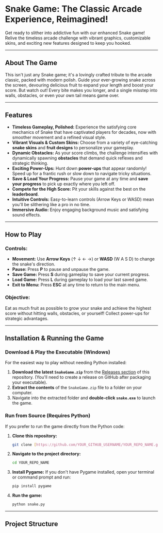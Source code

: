 # Snake Game: The Classic Arcade Experience, Reimagined!

Get ready to slither into addictive fun with our enhanced Snake game! Relive the timeless arcade challenge with vibrant graphics, customizable skins, and exciting new features designed to keep you hooked.

---

## About The Game

This isn't just any Snake game; it's a lovingly crafted tribute to the arcade classic, packed with modern polish. Guide your ever-growing snake across the screen, devouring delicious fruit to expand your length and boost your score. But watch out! Every bite makes you longer, and a single misstep into walls, obstacles, or even your own tail means game over.

---

## Features

* **Timeless Gameplay, Polished:** Experience the satisfying core mechanics of Snake that have captivated players for decades, now with smoother movement and a refined visual style.
* **Vibrant Visuals & Custom Skins:** Choose from a variety of eye-catching **snake skins** and **fruit designs** to personalize your gameplay.
* **Dynamic Obstacles:** As your score climbs, the challenge intensifies with dynamically spawning **obstacles** that demand quick reflexes and strategic thinking.
* **Exciting Power-Ups:** Hunt down **power-ups** that appear randomly! Speed up for a frantic rush or slow down to navigate tricky situations.
* **Save & Load Your Progress:** Pause your game at any time and **save your progress** to pick up exactly where you left off.
* **Compete for the High Score:** Pit your skills against the best on the **leaderboard**.
* **Intuitive Controls:** Easy-to-learn controls (Arrow Keys or WASD) mean you'll be slithering like a pro in no time.
* **Immersive Audio:** Enjoy engaging background music and satisfying sound effects.

---

## How to Play

### Controls:
* **Movement:** Use **Arrow Keys** (↑ ↓ ← →) or **WASD** (W A S D) to change the snake's direction.
* **Pause:** Press **P** to pause and unpause the game.
* **Save Game:** Press **S** during gameplay to save your current progress.
* **Load Game:** Press **L** during gameplay to load your last saved game.
* **Exit to Menu:** Press **ESC** at any time to return to the main menu.

### Objective:
Eat as much fruit as possible to grow your snake and achieve the highest score without hitting walls, obstacles, or yourself! Collect power-ups for strategic advantages.

---

## Installation & Running the Game

### Download & Play the Executable (Windows)

For the easiest way to play without needing Python installed:

1.  **Download the latest `SnakeGame.zip`** from the [Releases section](https://github.com/YOUR_GITHUB_USERNAME/YOUR_REPO_NAME/releases) of this repository. (You'll need to create a release on GitHub after packaging your executable).
2.  **Extract the contents** of the `SnakeGame.zip` file to a folder on your computer.
3.  Navigate into the extracted folder and **double-click `snake.exe`** to launch the game.

### Run from Source (Requires Python)

If you prefer to run the game directly from the Python code:

1.  **Clone this repository:**
    ```bash
    git clone [https://github.com/YOUR_GITHUB_USERNAME/YOUR_REPO_NAME.git](https://github.com/YOUR_GITHUB_USERNAME/YOUR_REPO_NAME.git)
    ```
2.  **Navigate to the project directory:**
    ```bash
    cd YOUR_REPO_NAME
    ```
3.  **Install Pygame:** If you don't have Pygame installed, open your terminal or command prompt and run:
    ```bash
    pip install pygame
    ```
4.  **Run the game:**
    ```bash
    python snake.py
    ```

---

## Project Structure

